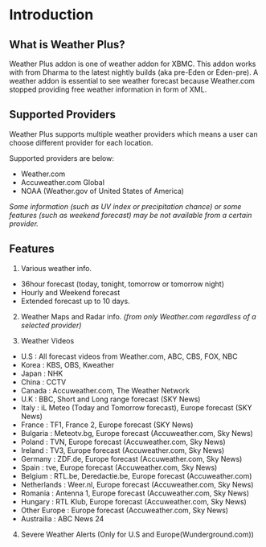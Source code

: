 # Introduction #

## What is Weather Plus? ##
Weather Plus addon is one of weather addon for XBMC. This addon works with from Dharma to the latest nightly builds (aka pre-Eden or Eden-pre).  A weather addon is essential to see weather forecast because Weather.com stopped providing free weather information in form of XML.

## Supported Providers ##
Weather Plus supports multiple weather providers which means a user can choose different provider for each location.

Supported providers are below:
  * Weather.com
  * Accuweather.com Global
  * NOAA (Weather.gov of United States of America)

_Some information (such as UV index or precipitation chance) or some features (such as weekend forecast) may be not available from a certain provider._

## Features ##
1) Various weather info.
  * 36hour forecast (today, tonight, tomorrow or tomorrow night)
  * Hourly and Weekend forecast
  * Extended forecast up to 10 days.

2) Weather Maps and Radar info. _(from only Weather.com regardless of a selected provider)_

3) Weather Videos
  * U.S : All forecast videos from Weather.com, ABC, CBS, FOX, NBC
  * Korea : KBS, OBS, Kweather
  * Japan : NHK
  * China : CCTV
  * Canada : Accuweather.com, The Weather Network
  * U.K : BBC, Short and Long range forecast (SKY News)
  * Italy : iL Meteo (Today and Tomorrow forecast), Europe forecast (SKY News)
  * France : TF1, France 2, Europe forecast (SKY News)
  * Bulgaria : Meteotv.bg, Europe forecast (Accuweather.com, Sky News)
  * Poland : TVN, Europe forecast (Accuweather.com, Sky News)
  * Ireland : TV3, Europe forecast (Accuweather.com, Sky News)
  * Germany : ZDF.de, Europe forecast (Accuweather.com, Sky News)
  * Spain : tve, Europe forecast (Accuweather.com, Sky News)
  * Belgium : RTL.be, Deredactie.be, Europe forecast (Accuweather.com)
  * Netherlands : Weer.nl, Europe forecast (Accuweather.com, Sky News)
  * Romania : Antenna 1, Europe forecast (Accuweather.com, Sky News)
  * Hungary : RTL Klub, Europe forecast (Accuweather.com, Sky News)
  * Other Europe : Europe forecast (Accuweather.com, Sky News)
  * Austrailia : ABC News 24

4) Severe Weather Alerts (Only for U.S and Europe(Wunderground.com))